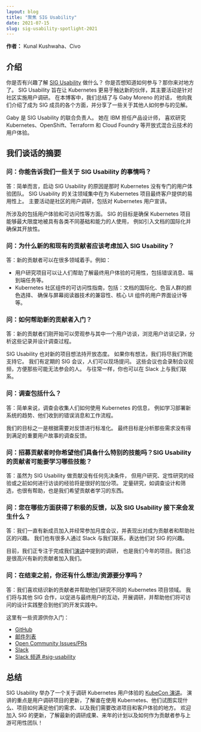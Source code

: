 ```yaml
---
layout: blog
title: "聚焦 SIG Usability"
date: 2021-07-15
slug: sig-usability-spotlight-2021
---
```


**作者：** Kunal Kushwaha、Civo

## 介绍

你是否有兴趣了解 [SIG Usability](https://github.com/kubernetes/community/tree/master/sig-usability) 做什么？
你是否想知道如何参与？那你来对地方了。
SIG Usability 旨在让 Kubernetes 更易于触达新的伙伴，其主要活动是针对社区实施用户调研。
在本博客中，我们总结了与 Gaby Moreno 的对话，
他向我们介绍了成为 SIG 成员的各个方面，并分享了一些关于其他人如何参与的见解。

Gaby 是 SIG Usability 的联合负责人。
她在 IBM 担任产品设计师，
喜欢研究 Kubernetes、OpenShift、Terraform 和 Cloud Foundry 等开放式混合云技术的用户体验。

## 我们谈话的摘要

### 问：你能告诉我们一些关于 SIG Usability 的事情吗？

答：简单而言，启动 SIG Usability 的原因是那时 Kubernetes 没有专门的用户体验团队。
SIG Usability 的关注领域集中在为 Kubernetes 项目最终客户提供的易用性上。
主要活动是社区的用户调研，包括对 Kubernetes 用户宣讲。

所涉及的包括用户体验和可访问性等方面。
SIG 的目标是确保 Kubernetes 项目能够最大限度地被具有各类不同基础和能力的人使用，
例如引入文档的国际化并确保其开放性。

### 问：为什么新的和现有的贡献者应该考虑加入 SIG Usability？

答：新的贡献者可以在很多领域着手。例如：
- 用户研究项目可以让人们帮助了解最终用户体验的可用性，包括错误消息、端到端任务等。
- Kubernetes 社区组件的可访问性指南，包括：文档的国际化、色盲人群的颜色选择、
  确保与屏幕阅读器技术的兼容性、核心 UI 组件的用户界面设计等等。

### 问：如何帮助新的贡献者入门？

答：新的贡献者们刚开始可以旁观参与其中一个用户访谈，浏览用户访谈记录，分析这些记录并设计调查过程。

SIG Usability 也对新的项目想法持开放态度。
如果你有想法，我们将尽我们所能支持它。
我们有定期的 SIG 会议，人们可以现场提问。
这些会议也会录制会议视频，方便那些可能无法参会的人。
与往常一样，你也可以在 Slack 上与我们联系。

### 问：调查包括什么？

答：简单来说，调查会收集人们如何使用 Kubernetes 的信息，
例如学习部署新系统的趋势、他们收到的错误消息和工作流程。

我们的目标之一是根据需要对反馈进行标准化。
最终目标是分析那些需求没有得到满足的重要用户故事的调查反馈。

### 问：招募贡献者时你希望他们具备什么特别的技能吗？SIG Usability 的贡献者可能要学习哪些技能？

答：虽然为 SIG Usability 做贡献没有任何先决条件，
但用户研究、定性研究的经验或之前如何进行访谈的经验将是很好的加分项。
定量研究，如调查设计和筛选，也很有帮助，也是我们希望贡献者学习的东西。

### 问：您在哪些方面获得了积极的反馈，以及 SIG Usability 接下来会发生什么？

答：我们一直有新成员加入并经常参加月度会议，并表现出对成为贡献者和帮助社区的兴趣。
我们也有很多人通过 Slack 与我们联系，表达他们对 SIG 的兴趣。

目前，我们正专注于完成我们[演讲](https://www.youtube.com/watch?v=Byn0N_ZstE0)中提到的调研，
也是我们今年的项目。我们总是很高兴有新的贡献者加入我们。

### 问：在结束之前，你还有什么想法/资源要分享吗？

答：我们喜欢结识新的贡献者并帮助他们研究不同的 Kubernetes 项目领域。
我们将与其他 SIG 合作，以促进与最终用户的互动，开展调研，并帮助他们将可访问的设计实践整合到他们的开发实践中。

这里有一些资源供你入门：
- [GitHub](https://github.com/kubernetes/community/tree/master/sig-usability)
- [邮件列表](https://groups.google.com/g/kubernetes-sig-usability)
- [Open Community Issues/PRs](https://github.com/kubernetes/community/labels/sig%2Fusability)
- [Slack](https://slack.k8s.io/)
- [Slack 频道 #sig-usability](https://kubernetes.slack.com/archives/CLC5EF63T)

## 总结

SIG Usability 举办了一个关于调研 Kubernetes 用户体验的 [KubeCon 演讲](https://www.youtube.com/watch?v=Byn0N_ZstE0)。
演讲的重点是用户调研项目的更新，了解谁在使用 Kubernetes、他们试图实现什么、项目如何满足他们的需求、以及我们需要改进项目和客户体验的地方。
欢迎加入 SIG 的更新，了解最新的调研成果、来年的计划以及如何作为贡献者参与上游可用性团队！
